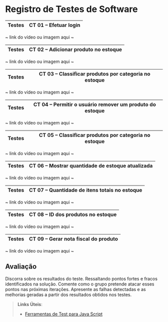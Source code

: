 # Registro de Testes de Software


| Testes 	| CT 01 – Efetuar login |
|:---:	|:---:	|
~ link do vídeo ou imagem aqui ~

| Testes 	| CT 02 – Adicionar produto no estoque |
|:---:	|:---:	|
~ link do vídeo ou imagem aqui ~

| Testes 	| CT 03 – Classificar produtos por categoria no estoque |
|:---:	|:---:	|
~ link do vídeo ou imagem aqui ~

| Testes 	| CT 04 – Permitir o usuário remover um produto do estoque |
|:---:	|:---:	|
~ link do vídeo ou imagem aqui ~

| Testes 	| CT 05 – Classificar produtos por categoria no estoque |
|:---:	|:---:	|
~ link do vídeo ou imagem aqui ~

| Testes 	| CT 06 – Mostrar quantidade de estoque atualizada |
|:---:	|:---:	|
~ link do vídeo ou imagem aqui ~

| Testes 	| CT 07 – Quantidade de itens totais no estoque |
|:---:	|:---:	|
~ link do vídeo ou imagem aqui ~

| Testes 	| CT 08 – ID dos produtos no estoque |
|:---:	|:---:	|
~ link do vídeo ou imagem aqui ~

| Testes 	| CT 09 – Gerar nota fiscal do produto |
|:---:	|:---:	|
~ link do vídeo ou imagem aqui ~

## Avaliação

Discorra sobre os resultados do teste. Ressaltando pontos fortes e fracos identificados na solução. Comente como o grupo pretende atacar esses pontos nas próximas iterações. Apresente as falhas detectadas e as melhorias geradas a partir dos resultados obtidos nos testes.

> **Links Úteis**:
> - [Ferramentas de Test para Java Script](https://geekflare.com/javascript-unit-testing/)
